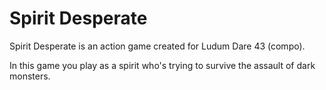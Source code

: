 # Spirit Desperate
Spirit Desperate is an action game created for Ludum Dare 43 (compo).

In this game you play as a spirit who's trying to survive the assault of dark monsters.
